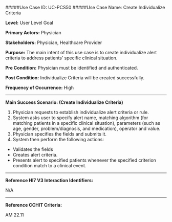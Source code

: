 #####Use Case ID: UC-PCS50
#####Use Case Name: Create Individualize Criteria

**Level:**                     User Level Goal

**Primary Actors:**            Physician

**Stakeholders:**              Physician, Healthcare Provider

**Purpose:**                   The main intent of this use case is to create individualize alert criteria to address patients’ specific clinical situation.

**Pre Condition:**             Physician must be identified and authenticated.

**Post Condition:**            Individualize Criteria will be created successfully.

**Frequency of Occurrence:**   High
__________________________________________________________
**Main Success Scenario: (Create Individualize Criteria)**

1. Physician requests to establish individualize alert criteria or rule.
2. System asks user to specify alert name, matching algorithm (for matching patients in a specific clinical situation), parameters (such as age, gender, problem/diagnosis, and medication), operator and value.
3. Physician specifies the fields and submits it.
4. System then perform the following actions:
  * Validates the fields
  * Creates alert criteria.
  * Presents alert to specified patients whenever the specified criterion condition match to a clinical event.

________________________________________________________________________
**Reference Hl7 V3 Interaction Identifiers:**

N/A
_______________________________________________________________
**Reference CCHIT Criteria:**

AM 22.11
